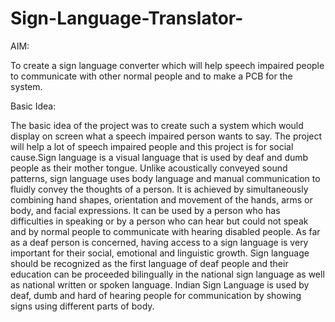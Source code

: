 # Sign-Language-Translator-

AIM:

To create a sign language converter which will help speech impaired people to
communicate with other normal people and to make a PCB for the system.

Basic Idea:

The basic idea of the project was to create such a system which would display on
screen what a speech impaired person wants to say. The project will help a lot of
speech impaired people and this project is for social cause.Sign language is a visual
language that is used by deaf and dumb people as their mother tongue. Unlike
acoustically conveyed sound patterns, sign language uses body language and manual
communication to fluidly convey the thoughts of a person. It is achieved by
simultaneously combining hand shapes, orientation and movement of the hands, arms
or body, and facial expressions. It can be used by a person who has difficulties in
speaking or by a person who can hear but could not speak and by normal people to
communicate with hearing disabled people. As far as a deaf person is concerned,
having access to a sign language is very important for their social, emotional and
linguistic growth. Sign language should be recognized as the first language of deaf
people and their education can be proceeded bilingually in the national sign language as
well as national written or spoken language. Indian Sign Language is used by deaf,
dumb and hard of hearing people for communication by showing signs using different
parts of body. 
